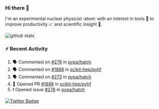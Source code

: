 ### Hi there 👋 

I'm an experimental nuclear physicist :atom: with an interest in tools :wrench: to improve productivity :chart_with_upwards_trend: and scientific insight :telescope:.

![github stats](https://github-readme-stats.vercel.app/api?username=agoose77&show_icons=true&hide_rank=true&hide_title=true&bg_color=30,e76445,904e95&text_color=efe3ec&icon_color=efe3ec)
<!--
**agoose77/agoose77** is a ✨ _special_ ✨ repository because its `README.md` (this file) appears on your GitHub profile.

Here are some ideas to get you started:

- 🔭 I’m currently working on ...
- 🌱 I’m currently learning ...
- 👯 I’m looking to collaborate on ...
- 🤔 I’m looking for help with ...
- 💬 Ask me about ...
- 📫 How to reach me: ...
- 😄 Pronouns: ...
- ⚡ Fun fact: ...
-->

### :zap: Recent Activity
<!--START_SECTION:activity-->
1. 🗣 Commented on [#276](https://github.com/pypa/hatch/issues/276) in [pypa/hatch](https://github.com/pypa/hatch)
2. 🗣 Commented on [#1888](https://github.com/scikit-hep/pyhf/issues/1888) in [scikit-hep/pyhf](https://github.com/scikit-hep/pyhf)
3. 🗣 Commented on [#273](https://github.com/pypa/hatch/issues/273) in [pypa/hatch](https://github.com/pypa/hatch)
4. 💪 Opened PR [#1888](https://github.com/scikit-hep/pyhf/pull/1888) in [scikit-hep/pyhf](https://github.com/scikit-hep/pyhf)
5. ❗️ Opened issue [#276](https://github.com/pypa/hatch/issues/276) in [pypa/hatch](https://github.com/pypa/hatch)
<!--END_SECTION:activity-->


[![Twitter Badge](https://img.shields.io/twitter/follow/agoose77?style=flat-square&logo=Twitter&logoColor=white&color=cornflowerblue)](https://twitter.com/agoose77)
